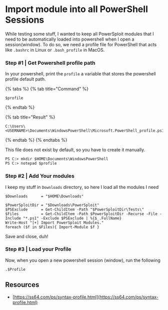 # Import module into all PowerShell Sessions

While testing some stuff, I wanted to keep all PowerSploit modules that I need to be automatically loaded into powershell when I open a session\(window\). To do so, we need a profile file for PowerShell that acts like  `.bashrc` in Linux or `.bash_profile` in MacOS.

### Step \#1 \| Get Powershell profile path

In your powershell, print the `profile` a variable that stores the powershell profile default path.



{% tabs %}
{% tab title="Command" %}
```text
$profile
```
{% endtab %}

{% tab title="Result" %}
```
C:\Users\<USERNAME>\Documents\WindowsPowerShell\Microsoft.PowerShell_profile.ps1
```
{% endtab %}
{% endtabs %}

This file does not exist by default, so you have to create it manually.

```text
PS C:> mkdir $HOME\Documents\WindowsPowerShell
PS C:> notepad $profile
```

### Step \#2 \| Add Your modules

I keep my stuff in `Downloads` directory, so here I load all the modules I need

```text
$Downloads      = "$HOME\Downloads"

$PowerSploitDir = "$Downloads\PowerSploit"
$PSExclude      = Get-ChildItem -Path "$PowerSploitDir\Tests\"
$Files          = Get-ChildItem -Path $PowerSploitDir -Recurse -File -Include "*.ps1" -Exclude $PSExclude | %{$_.FullName}
Write-Host "[+] Import PowerSploit Modules."
foreach ($f in $Files){ Import-Module $f }
```

Save and close, duh!

### Step \#3 \| Load your Profile

Now, when you open a new powershell session \(window\), run the following

```text
.$Profile
```

## **Resources**

* [https://ss64.com/ps/syntax-profile.html](https://ss64.com/ps/syntax-profile.html)


